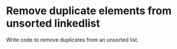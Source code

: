 # Remove duplicate elements from unsorted linkedlist

Write code to remove duplicates from an unsorted list. 
